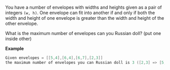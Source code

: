 You have a number of envelopes with widths and heights given as a pair of integers `(w, h)`. One envelope can fit into another if and only if both the width and height of one envelope is greater than the width and height of the other envelope.

What is the maximum number of envelopes can you Russian doll? (put one inside other)

**Example**
```java
Given envelopes = [[5,4],[6,4],[6,7],[2,3]]
the maximum number of envelopes you can Russian doll is 3 ([2,3] => [5,4] => [6,7]).
```